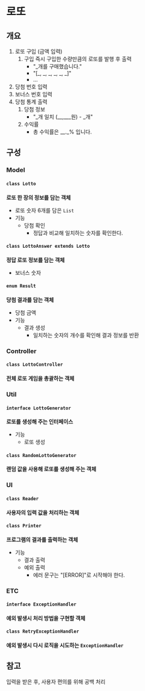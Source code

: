 # 로또

## 개요

1. 로또 구입 (금액 입력)
   1. 구입 즉시 구입한 수량만큼의 로또를 발행 후 출력
      - "\_개를 구매했습니다."
      - "[\_, \_, \_, \_, \_, \_]"
      - ...
2. 당첨 번호 입력
3. 보너스 번호 입력
4. 당첨 통계 출력
   1. 당첨 정보
      - "\_개 일치 (\__,\___원) - \_개"
   2. 수익률
      - 총 수익률은 \__.\_% 입니다.

## 구성

### Model

#### `class Lotto` 
**로또 한 장의 정보를 담는 객체**
- 로또 숫자 6개를 담은 `List`
- 기능 
  - 당첨 확인
    - 정답과 비교해 일치하는 숫자를 확인한다.

#### `class LottoAnswer extends Lotto`
**정답 로또 정보를 담는 객체**
- 보너스 숫자

#### `enum Result`
**당첨 결과를 담는 객체**
- 당첨 금액
- 기능
  - 결과 생성
    - 일치하는 숫자의 개수를 확인해 결과 정보를 반환

### Controller

#### `class LottoController`
**전체 로또 게임을 총괄하는 객체**

### Util

#### `interface LottoGenerator`
**로또를 생성해 주는 인터페이스**
- 기능
  - 로또 생성

#### `class RandomLottoGenerator`
**랜덤 값을 사용해 로또를 생성해 주는 객체**

### UI

#### `class Reader`
**사용자의 입력 값을 처리하는 객체**

#### `class Printer`
**프로그램의 결과를 출력하는 객체**
- 기능
  - 결과 출력
  - 예외 출력
    - 에러 문구는 "[ERROR]"로 시작해야 한다.

### ETC
#### `interface ExceptionHandler`
**예외 발생시 처리 방법을 구현할 객체**

#### `class RetryExceptionHandler`
**예외 발생시 다시 로직을 시도하는 `ExceptionHandler`**

## 참고

입력을 받은 후, 사용자 편의를 위해 공백 처리
